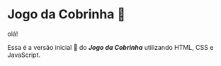 # Jogo da Cobrinha :snake:



olá!



Essa é a versão inicial :baby: do ***Jogo da Cobrinha*** utilizando HTML, CSS e JavaScript.

